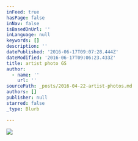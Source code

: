 ```yaml
---
inFeed: true
hasPage: false
inNav: false
isBasedOnUrl: ''
inLanguage: null
keywords: []
description: ''
datePublished: '2016-06-17T09:07:28.444Z'
dateModified: '2016-06-17T09:06:23.433Z'
title: artist photo GS
author:
  - name: ''
    url: ''
sourcePath: _posts/2016-04-22-artist-photos.md
authors: []
publisher: null
starred: false
_type: Blurb

---
```

![](https://s3-us-west-2.amazonaws.com/the-grid-img/p/d13b2e601dc80ea4041e78bedbe0fe83848df461.jpg)